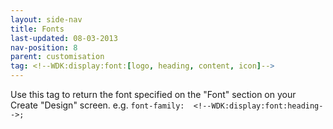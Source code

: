 ```yaml
---
layout: side-nav
title: Fonts
last-updated: 08-03-2013
nav-position: 8
parent: customisation
tag: <!--WDK:display:font:[logo, heading, content, icon]-->
---
```


Use this tag to return the font specified on the "Font" section on your Create "Design" screen. e.g. `font-family:  <!--WDK:display:font:heading-->;`
